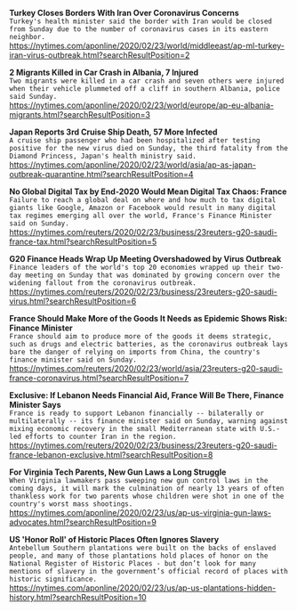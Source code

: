 **Turkey Closes Borders With Iran Over Coronavirus Concerns**\
`Turkey's health minister said the border with Iran would be closed from Sunday due to the number of coronavirus cases in its eastern neighbor.`\
https://nytimes.com/aponline/2020/02/23/world/middleeast/ap-ml-turkey-iran-virus-outbreak.html?searchResultPosition=2

**2 Migrants Killed in Car Crash in Albania, 7 Injured**\
`Two migrants were killed in a car crash and seven others were injured when their vehicle plummeted off a cliff in southern Albania, police said Sunday.`\
https://nytimes.com/aponline/2020/02/23/world/europe/ap-eu-albania-migrants.html?searchResultPosition=3

**Japan Reports 3rd Cruise Ship Death, 57 More Infected**\
`A cruise ship passenger who had been hospitalized after testing positive for the new virus died on Sunday, the third fatality from the Diamond Princess, Japan's health ministry said.`\
https://nytimes.com/aponline/2020/02/23/world/asia/ap-as-japan-outbreak-quarantine.html?searchResultPosition=4

**No Global Digital Tax by End-2020 Would Mean Digital Tax Chaos: France**\
`Failure to reach a global deal on where and how much to tax digital giants like Google, Amazon or Facebook would result in many digital tax regimes emerging all over the world, France's Finance Minister said on Sunday.`\
https://nytimes.com/reuters/2020/02/23/business/23reuters-g20-saudi-france-tax.html?searchResultPosition=5

**G20 Finance Heads Wrap Up Meeting Overshadowed by Virus Outbreak**\
`Finance leaders of the world's top 20 economies wrapped up their two-day meeting on Sunday that was dominated by growing concern over the widening fallout from the coronavirus outbreak.`\
https://nytimes.com/reuters/2020/02/23/business/23reuters-g20-saudi-virus.html?searchResultPosition=6

**France Should Make More of the Goods It Needs as Epidemic Shows Risk: Finance Minister**\
`France should aim to produce more of the goods it deems strategic, such as drugs and electric batteries, as the coronavirus outbreak lays bare the danger of relying on imports from China, the country's finance minister said on Sunday.`\
https://nytimes.com/reuters/2020/02/23/world/asia/23reuters-g20-saudi-france-coronavirus.html?searchResultPosition=7

**Exclusive: If Lebanon Needs Financial Aid, France Will Be There, Finance Minister Says**\
`France is ready to support Lebanon financially -- bilaterally or multilaterally -- its finance minister said on Sunday, warning against mixing economic recovery in the small Mediterranean state with U.S.-led efforts to counter Iran in the region.`\
https://nytimes.com/reuters/2020/02/23/business/23reuters-g20-saudi-france-lebanon-exclusive.html?searchResultPosition=8

**For Virginia Tech Parents, New Gun Laws a Long Struggle**\
`When Virginia lawmakers pass sweeping new gun control laws in the coming days, it will mark the culmination of nearly 13 years of often thankless work for two parents whose children were shot in one of the country's worst mass shootings.`\
https://nytimes.com/aponline/2020/02/23/us/ap-us-virginia-gun-laws-advocates.html?searchResultPosition=9

**US 'Honor Roll' of Historic Places Often Ignores Slavery**\
`Antebellum Southern plantations were built on the backs of enslaved people, and many of those plantations hold places of honor on the National Register of Historic Places - but don’t look for many mentions of slavery in the government’s official record of places with historic significance.`\
https://nytimes.com/aponline/2020/02/23/us/ap-us-plantations-hidden-history.html?searchResultPosition=10


